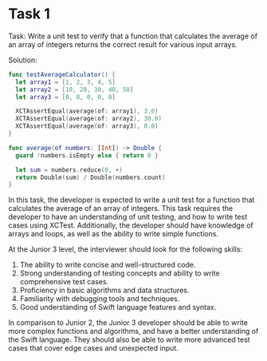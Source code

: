 # Task 1

Task: Write a unit test to verify that a function that calculates the average of
an array of integers returns the correct result for various input arrays.

Solution:

```swift
func testAverageCalculator() {
  let array1 = [1, 2, 3, 4, 5]
  let array2 = [10, 20, 30, 40, 50]
  let array3 = [0, 0, 0, 0, 0]

  XCTAssertEqual(average(of: array1), 3.0)
  XCTAssertEqual(average(of: array2), 30.0)
  XCTAssertEqual(average(of: array3), 0.0)
}

func average(of numbers: [Int]) -> Double {
  guard !numbers.isEmpty else { return 0 }

  let sum = numbers.reduce(0, +)
  return Double(sum) / Double(numbers.count)
}
```

In this task, the developer is expected to write a unit test for a function that
calculates the average of an array of integers. This task requires the developer
to have an understanding of unit testing, and how to write test cases using
XCTest. Additionally, the developer should have knowledge of arrays and loops,
as well as the ability to write simple functions.

At the Junior 3 level, the interviewer should look for the following skills:

1. The ability to write concise and well-structured code.
2. Strong understanding of testing concepts and ability to write comprehensive
   test cases.
3. Proficiency in basic algorithms and data structures.
4. Familiarity with debugging tools and techniques.
5. Good understanding of Swift language features and syntax.

In comparison to Junior 2, the Junior 3 developer should be able to write more
complex functions and algorithms, and have a better understanding of the Swift
language. They should also be able to write more advanced test cases that cover
edge cases and unexpected input.
